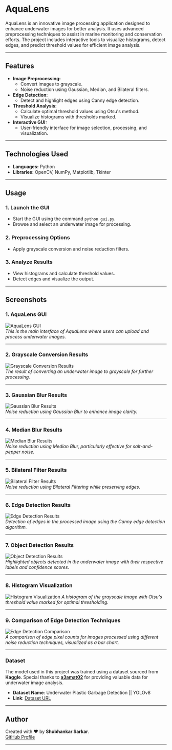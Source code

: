 # **AquaLens**

AquaLens is an innovative image processing application designed to enhance underwater images for better analysis. It uses advanced preprocessing techniques to assist in marine monitoring and conservation efforts. The project includes interactive tools to visualize histograms, detect edges, and predict threshold values for efficient image analysis.

---

## **Features**
- **Image Preprocessing:**
  - Convert images to grayscale.
  - Noise reduction using Gaussian, Median, and Bilateral filters.
- **Edge Detection:**
  - Detect and highlight edges using Canny edge detection.
- **Threshold Analysis:**
  - Calculate optimal threshold values using Otsu's method.
  - Visualize histograms with thresholds marked.
- **Interactive GUI:**
  - User-friendly interface for image selection, processing, and visualization.

---

## **Technologies Used**
- **Languages:** Python
- **Libraries:** OpenCV, NumPy, Matplotlib, Tkinter

---

## **Usage**
### **1. Launch the GUI**
   - Start the GUI using the command `python gui.py`.
   - Browse and select an underwater image for processing.

### **2. Preprocessing Options**
   - Apply grayscale conversion and noise reduction filters.

### **3. Analyze Results**
   - View histograms and calculate threshold values.
   - Detect edges and visualize the output.

---

## **Screenshots**

### **1. AquaLens GUI**  
![AquaLens GUI](https://github.com/shubhankar05sarkar/AquaLens/blob/969d7deb641a1b681445ba5b1b475120a3b685fa/Screenshot%20(1).png)  
*This is the main interface of AquaLens where users can upload and process underwater images.*

---

### **2. Grayscale Conversion Results**  
![Grayscale Conversion Results](https://github.com/shubhankar05sarkar/AquaLens/blob/969d7deb641a1b681445ba5b1b475120a3b685fa/Screenshot%20(6).png)  
*The result of converting an underwater image to grayscale for further processing.*

---

### **3. Gaussian Blur Results**  
![Gaussian Blur Results](https://github.com/shubhankar05sarkar/AquaLens/blob/969d7deb641a1b681445ba5b1b475120a3b685fa/Screenshot%20(7).png)  
*Noise reduction using Gaussian Blur to enhance image clarity.*

---

### **4. Median Blur Results**  
![Median Blur Results](https://github.com/shubhankar05sarkar/AquaLens/blob/969d7deb641a1b681445ba5b1b475120a3b685fa/Screenshot%20(8).png)  
*Noise reduction using Median Blur, particularly effective for salt-and-pepper noise.*

---

### **5. Bilateral Filter Results**  
![Bilateral Filter Results](https://github.com/shubhankar05sarkar/AquaLens/blob/969d7deb641a1b681445ba5b1b475120a3b685fa/Screenshot%20(9).png)  
*Noise reduction using Bilateral Filtering while preserving edges.*

---

### **6. Edge Detection Results**  
![Edge Detection Results](https://github.com/shubhankar05sarkar/AquaLens/blob/969d7deb641a1b681445ba5b1b475120a3b685fa/Screenshot%20(10).png)  
*Detection of edges in the processed image using the Canny edge detection algorithm.*

---

### **7. Object Detection Results**  
![Object Detection Results](https://github.com/shubhankar05sarkar/AquaLens/blob/969d7deb641a1b681445ba5b1b475120a3b685fa/Screenshot%20(11).png)  
*Highlighted objects detected in the underwater image with their respective labels and confidence scores.*

---

### **8. Histogram Visualization**  
![Histogram Visualization](https://github.com/shubhankar05sarkar/AquaLens/blob/969d7deb641a1b681445ba5b1b475120a3b685fa/Screenshot%20(13).png) 
*A histogram of the grayscale image with Otsu's threshold value marked for optimal thresholding.*

---

### **9. Comparison of Edge Detection Techniques**  
![Edge Detection Comparison](https://github.com/shubhankar05sarkar/AquaLens/blob/969d7deb641a1b681445ba5b1b475120a3b685fa/Screenshot%20(12).png)  
*A comparison of edge pixel counts for images processed using different noise reduction techniques, visualized as a bar chart.*

---

### **Dataset**
The model used in this project was trained using a dataset sourced from **Kaggle**. Special thanks to [**a3amat02**](https://www.kaggle.com/a3amat02) for providing valuable data for underwater image analysis.  
- **Dataset Name**: Underwater Plastic Garbage Detection || YOLOv8  
- **Link**: [Dataset URL](https://www.kaggle.com/code/a3amat02/underwater-plastic-garbage-detection-yolov8)

---

## **Author**

Created with ❤️ by **Shubhankar Sarkar**.  
[GitHub Profile](https://github.com/shubhankar05sarkar)

---

